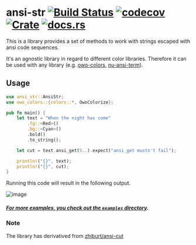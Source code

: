 # ansi-str [![Build Status](https://github.com/zhiburt/ansi-str/actions/workflows/ci.yml/badge.svg?style=for-the-badge)](https://github.com/zhiburt/ansi-str/actions) [![codecov](https://codecov.io/gh/zhiburt/ansi-str/branch/master/graph/badge.svg?token=8VGEM3ZT1T)](https://codecov.io/gh/zhiburt/ansi-str) [![Crate](https://img.shields.io/crates/v/ansi-str)](https://crates.io/crates/ansi-str) [![docs.rs](https://img.shields.io/docsrs/ansi_str?color=blue)](https://docs.rs/ansi-str/*/ansi_str/)

This is a library provides a set of methods to work with strings escaped with ansi code sequences.

It's an agnostic library in regard to different color libraries.
Therefore it can be used with any library (e.g. [owo-colors](https://crates.io/crates/owo-colors), [nu-ansi-term](https://crates.io/crates/nu-ansi-term)).

## Usage

```rust
use ansi_str::AnsiStr;
use owo_colors::{colors::*, OwoColorize};

pub fn main() {
    let text = "When the night has come"
        .fg::<Red>()
        .bg::<Cyan>()
        .bold()
        .to_string();

    let cut = text.ansi_get(5..).expect("ansi_get mustn't fail");

    println!("{}", text);
    println!("{}", cut);
}
```

Running this code will result in the following output.

![image](https://user-images.githubusercontent.com/20165848/151773080-d588a474-f43c-47b3-a29d-a92f19554907.png)

##### [For more examples, you check out the `examples` directory](https://github.com/zhiburt/ansi-str/tree/master/examples).

### Note

The library has derivatived from [zhiburt/ansi-cut](https://github.com/zhiburt/ansi-cut)
